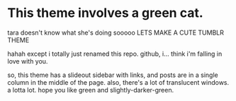 This theme involves a green cat.
====================================

tara doesn't know what she's doing sooooo LETS MAKE A CUTE TUMBLR THEME

hahah except i totally just renamed this repo. github, i... think i'm falling in love with you.

so, this theme has a slideout sidebar with links, and posts are in a single column in the middle of the page. also, there's a lot of translucent windows. a lotta lot. hope you like green and slightly-darker-green.

